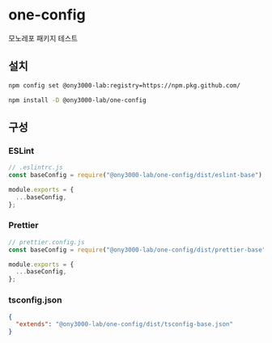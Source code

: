 # one-config

모노레포 패키지 테스트

## 설치

```sh
npm config set @ony3000-lab:registry=https://npm.pkg.github.com/
```

```sh
npm install -D @ony3000-lab/one-config
```

## 구성

### ESLint

```javascript
// .eslintrc.js
const baseConfig = require("@ony3000-lab/one-config/dist/eslint-base");

module.exports = {
  ...baseConfig,
};
```

### Prettier

```javascript
// prettier.config.js
const baseConfig = require("@ony3000-lab/one-config/dist/prettier-base");

module.exports = {
  ...baseConfig,
};
```

### tsconfig.json

```json
{
  "extends": "@ony3000-lab/one-config/dist/tsconfig-base.json"
}
```
